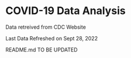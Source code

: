 # COVID-19 Data Analysis

Data retreived from CDC Website

Last Data Refreshed on Sept 28, 2022

README.md TO BE UPDATED
